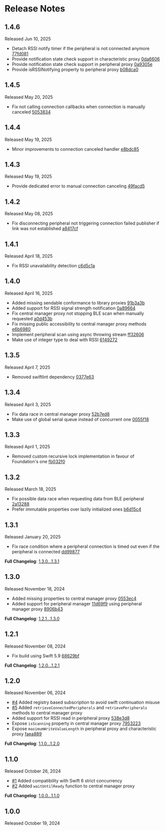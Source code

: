Release Notes
=============

## 1.4.6

Released Jun 10, 2025

- Detach RSSI notify timer if the peripheral is not connected anymore [77fd081](https://github.com/danielepantaleone/BlueConnect/commit/77fd08198f2d07b5a56bd9301e4159757343debb)
- Provide notification state check support in characteristic proxy [0da6606](https://github.com/danielepantaleone/BlueConnect/commit/0da6606502f44257f175f221d2eb3c3bb21bfb69)
- Provide notification state check support in peripheral proxy [0a9305e](https://github.com/danielepantaleone/BlueConnect/commit/0a9305e02782d7e5a2cb5e490b4f33a232c45518)
- Provide isRSSINotifying property to peripheral proxy [b08dca0](https://github.com/danielepantaleone/BlueConnect/commit/b08dca04ebb20c98a909901aba4b2db03b382329)

## 1.4.5

Released May 20, 2025

- Fix not calling connection callbacks when connection is manually canceled [5053834](https://github.com/danielepantaleone/BlueConnect/commit/5053834901dbcf43cc266387b417a5e9aaed1640)

## 1.4.4

Released May 19, 2025

- Minor improvements to connection canceled handler [e8bdc85](https://github.com/danielepantaleone/BlueConnect/commit/e8bdc85c21b5b8d2f987b50af5f415c27a200d4c)

## 1.4.3

Released May 19, 2025

- Provide dedicated error to manual connection canceling [49facd5](https://github.com/danielepantaleone/BlueConnect/commit/49facd5421910e06f8dd4c092edff6f978988fe3)

## 1.4.2

Released May 08, 2025

- Fix disconnecting peripheral not triggering connection failed publisher if link was not established [a8417cf](https://github.com/danielepantaleone/BlueConnect/commit/a8417cf94edfcca5669bb83edaf670270a1663d7)

## 1.4.1

Released April 18, 2025

- Fix RSSI unavailability detection [c6d5c1a](https://github.com/danielepantaleone/BlueConnect/commit/c6d5c1a490dcaf0bc3206f839983d904bbfb680d)

## 1.4.0

Released April 16, 2025

- Added missing sendable conformance to library proxies [91b3a3b](https://github.com/danielepantaleone/BlueConnect/commit/91b3a3b7df55469ff2b3c99e36f22446aa6cdd20)
- Added support for RSSI signal strength notification [0a89664](https://github.com/danielepantaleone/BlueConnect/commit/0a89664d3678123c6ecab5229e4822526fe6fa22)
- Fix central manager proxy not stopping BLE scan when manually requested [a0d453b](https://github.com/danielepantaleone/BlueConnect/commit/a0d453bdee2582a98d795c16e31019d5614fa5ac)
- Fix missing public accessibility to central manager proxy methods [e6b6980](https://github.com/danielepantaleone/BlueConnect/commit/e6b698072e51c7cc052819ba1c41db368a8ff22a)
- Implement peripheral scan using async throwing stream [ff32606](https://github.com/danielepantaleone/BlueConnect/commit/ff326066e50b1038061cb5e34a51eaee5cc214e6)
- Make use of integer type to deal with RSSI [6149272](https://github.com/danielepantaleone/BlueConnect/commit/6149272080b53ef5e2ea57aaa3b288b676511ebb)

## 1.3.5

Released April 7, 2025

- Removed swiftlint dependency [0377e63](https://github.com/danielepantaleone/BlueConnect/commit/0377e63009031384cc016398316d4aa4eb9d0238)

## 1.3.4

Released April 3, 2025

- Fix data race in central manager proxy [52b7ed8](https://github.com/danielepantaleone/BlueConnect/commit/52b7ed8242f9a4dfe1cb1027df1995688fd3003e)
- Make use of global serial queue instead of concurrent one [0055f18](https://github.com/danielepantaleone/BlueConnect/commit/0055f186a57a2b477306d5639e75eadc82368ba7)

## 1.3.3

Released April 1, 2025

- Removed custom recursive lock implementation in favour of Foundation's one [fb032f0](https://github.com/danielepantaleone/BlueConnect/commit/fb032f064187156e35264dd2ce27f8e49b38067a)

## 1.3.2

Released March 18, 2025

- Fix possible data race when requesting data from BLE peripheral [2a13288](https://github.com/danielepantaleone/BlueConnect/commit/2a132882be926171ca553e39153d00573ff58b3b)
- Prefer immutable properties over lazily initialized ones [b6d15c4](https://github.com/danielepantaleone/BlueConnect/commit/b6d15c4b41fec68f3f59e274811ee8a934a241f4)

## 1.3.1

Released January 20, 2025

- Fix race condition where a peripheral connection is timed out even if the peripheral is connected [dd99877](https://github.com/danielepantaleone/BlueConnect/commit/dd998773ac35d2716aafd7c0dac81feb272097b3)

**Full Changelog**: [1.3.0...1.3.1](https://github.com/danielepantaleone/BlueConnect/compare/1.3.0...1.3.1)

## 1.3.0

Released November 18, 2024

- Added missing properties to central manager proxy [0553ec4](https://github.com/danielepantaleone/BlueConnect/commit/0553ec455ab714567e690091ee3563e9a9fa3472)
- Added support for peripheral manager [11d69f9](https://github.com/danielepantaleone/BlueConnect/commit/11d69f9fa24c13918ac078bd55f472a09e8b6434) using peripheral manager proxy [8906b43](https://github.com/danielepantaleone/BlueConnect/commit/8906b4363af58c8d064b9f771610591c08b5ef71)

**Full Changelog**: [1.2.1...1.3.0](https://github.com/danielepantaleone/BlueConnect/compare/1.2.1...1.3.0)

## 1.2.1

Released November 08, 2024

- Fix build using Swift 5.9 [68629bf](https://github.com/danielepantaleone/BlueConnect/commit/68629bf9b1163d5d858d6e764fe8d613ab7abd80)

**Full Changelog**: [1.2.0...1.2.1](https://github.com/danielepantaleone/BlueConnect/compare/1.2.0...1.2.1)

## 1.2.0

Released November 06, 2024

- [#4](https://github.com/danielepantaleone/BlueConnect/pull/4) Added registry based subscription to avoid swift continuation misuse
- [#5](https://github.com/danielepantaleone/BlueConnect/pull/5) Added `retrieveConnectedPeripherals` and `retrievePeripherals` methods to central manager proxy
- Added support for RSSI read in peripheral proxy [538e3d8](https://github.com/danielepantaleone/BlueConnect/commit/538e3d81a835678c9b2a8aedb4e46e1c8f4599eb)
- Expose `isScanning` property in central manager proxy [7953223](https://github.com/danielepantaleone/BlueConnect/commit/795322376aea9159e0e29c234d04b57ae11f7133)
- Expose `maximumWriteValueLength` in peripheral proxy and characteristic proxy [faea889](https://github.com/danielepantaleone/BlueConnect/commit/faea889c64c90eda3077e8ffbdc61cb2dca39830)

**Full Changelog**: [1.1.0...1.2.0](https://github.com/danielepantaleone/BlueConnect/compare/1.1.0...1.2.0)

## 1.1.0

Released October 26, 2024

- [#1](https://github.com/danielepantaleone/BlueConnect/pull/1) Added compatibility with Swift 6 strict concurrency
- [#2](https://github.com/danielepantaleone/BlueConnect/pull/2) Added `waitUntilReady` function to central manager proxy

**Full Changelog**: [1.0.0...1.1.0](https://github.com/danielepantaleone/BlueConnect/compare/1.0.0...1.1.0)

## 1.0.0

Released October 19, 2024
